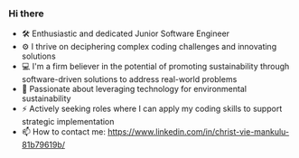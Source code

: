 ### Hi there 
- 🛠️ Enthusiastic and dedicated Junior Software Engineer
- ⚙️ I thrive on deciphering complex coding challenges and innovating solutions
- 💻 I'm a firm believer in the potential of promoting sustainability through software-driven solutions to address real-world problems
- 🌱 Passionate about leveraging technology for environmental sustainability
- ⚡ Actively seeking roles where I can apply my coding skills to support strategic implementation
- 📫 How to contact me: https://www.linkedin.com/in/christ-vie-mankulu-81b79619b/
